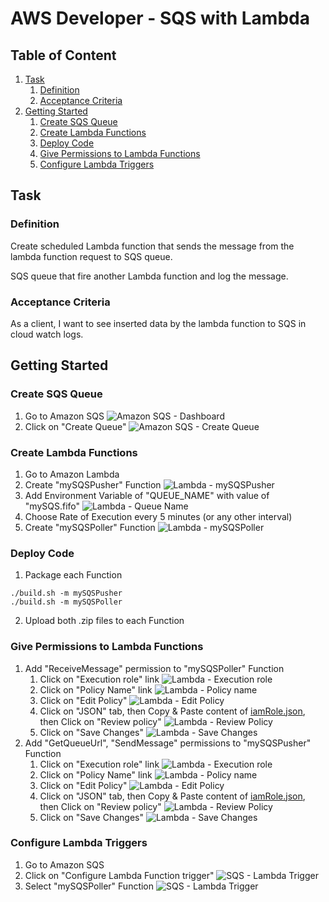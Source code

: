 # AWS Developer - SQS with Lambda

## Table of Content
1. [Task](#task)
   1. [Definition](#definition)
   2. [Acceptance Criteria](#acceptance-criteria)
2. [Getting Started](#getting-started)
   1. [Create SQS Queue](#create-sqs-queue)
   2. [Create Lambda Functions](#create-lambda-functions)
   3. [Deploy Code](#deploy-code)
   4. [Give Permissions to Lambda Functions](#give-permissions-to-lambda-functions)
   5. [Configure Lambda Triggers](#configure-lambda-triggers)

## Task

### Definition

Create scheduled Lambda function that sends the message from the lambda function request to SQS queue.

SQS queue that fire another Lambda function and log the message.

### Acceptance Criteria

As a client, I want to see inserted data by the lambda function to SQS in cloud watch logs.

## Getting Started

### Create SQS Queue
1. Go to Amazon SQS
![Amazon SQS - Dashboard](images/sqs1.png)
2. Click on "Create Queue"
![Amazon SQS - Create Queue](images/sqs2.png)

### Create Lambda Functions
1. Go to Amazon Lambda
2. Create "mySQSPusher" Function
![Lambda - mySQSPusher](images/lambda1.png)
3. Add Environment Variable of "QUEUE_NAME" with value of "mySQS.fifo"
![Lambda - Queue Name](images/lambda2.png)
4. Choose Rate of Execution every 5 minutes (or any other interval)
5. Create "mySQSPoller" Function
![Lambda - mySQSPoller](images/lambda3.png)

### Deploy Code
1. Package each Function
```shell
./build.sh -m mySQSPusher
./build.sh -m mySQSPoller
```
2. Upload both .zip files to each Function

### Give Permissions to Lambda Functions

1. Add "ReceiveMessage" permission to "mySQSPoller" Function
   1. Click on "Execution role" link
   ![Lambda - Execution role](images/lambda4.png)
   2. Click on "Policy Name" link
   ![Lambda - Policy name](images/lambda5.png)
   3. Click on "Edit Policy"
   ![Lambda - Edit Policy](images/lambda6.png)
   4. Click on "JSON" tab, then Copy & Paste content of [iamRole.json](mySQSPoller/iamRole.json), then Click on "Review policy"
   ![Lambda - Review Policy](images/lambda7.png)
   5. Click on "Save Changes"
   ![Lambda - Save Changes](images/lambda8.png)
2. Add "GetQueueUrl", "SendMessage" permissions to "mySQSPusher" Function
   1. Click on "Execution role" link
   ![Lambda - Execution role](images/lambda9.png)
   2. Click on "Policy Name" link
   ![Lambda - Policy name](images/lambda10.png)
   3. Click on "Edit Policy"
   ![Lambda - Edit Policy](images/lambda11.png)
   4. Click on "JSON" tab, then Copy & Paste content of [iamRole.json](mySQSPusher/iamRole.json), then Click on "Review policy"
   ![Lambda - Review Policy](images/lambda12.png)
   5. Click on "Save Changes"
   ![Lambda - Save Changes](images/lambda13.png)

### Configure Lambda Triggers
1. Go to Amazon SQS
2. Click on "Configure Lambda Function trigger"
![SQS - Lambda Trigger](images/lambda14.png)
3. Select "mySQSPoller" Function
![SQS - Lambda Trigger](images/lambda15.png)
